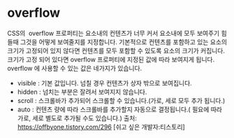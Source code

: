 # overflow 

CSS의  overflow 프로퍼티는 요소내의 컨텐츠가 너무 커서 요소내에 모두 보여주기 힘들때 그것을 어떻게 보여줄지를 지정합니다. 기본적으로 컨텐츠를 포함하고 있는 요소의 크기가 고정되어 있지 않다면 컨텐츠를 모두 포함할 수 있도록 요소의 크기가 커집니다. 크기가 고정 되어 있다면 overflow 프로퍼티에 지정된 값에 따라 보여지게 됩니다.
 
overflow 에 사용할 수 있는 값은 네가지가 있습니다.
 
- visible : 기본 값입니다. 넘칠 경우 컨텐츠가 상자 밖으로 보여집니다.
- hidden : 넘치는 부분은 잘려서 보여지지 않습니다.
- scroll : 스크롤바가 추가되어 스크롤할 수 있습니다.(가로, 세로 모두 추가 됩니다.)
- auto : 컨텐츠 량에 따라 스크롤바를 추가할지 자동으로 결정됩니다.( 필요에 따라 가로, 세로 별도로 추가될 수도 있습니다.)
출처: https://offbyone.tistory.com/296 [쉬고 싶은 개발자:티스토리]
